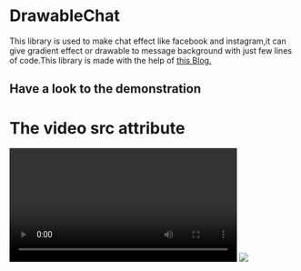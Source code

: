 # DrawableChat
This library is used to make chat effect like facebook and instagram,it can give gradient effect or drawable to message background with just few lines of code.This library is made with the help of <a href="https://noties.io/blog/2019/04/23/gradientmessenger/index.html">
this Blog.</a>

<h2>Have a look to the demonstration</h2>

<h1>The video src attribute</h1>

<video width="400" controls>
  <source src="https://noties.io/assets/video/gradient-messenger-round-2.mp4" type="video/mp4">

</video>
        
<img src="https://noties.io/assets/images/gradient-messenger-round-2.png">

